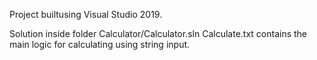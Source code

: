 Project builtusing Visual Studio 2019.

Solution inside folder Calculator/Calculator.sln
Calculate.txt contains the main logic for calculating using string input.